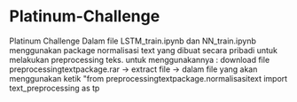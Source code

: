 # Platinum-Challenge
Platinum Challenge 
Dalam file LSTM_train.ipynb dan NN_train.ipynb menggunakan package normalisasi text yang dibuat secara pribadi untuk melakukan preprocessing teks.
untuk menggunakannya : download file preprocessingtextpackage.rar -> extract file -> dalam file yang akan menggunakan ketik "from preprocessingtextpackage.normalisasitext import text_preprocessing as tp

